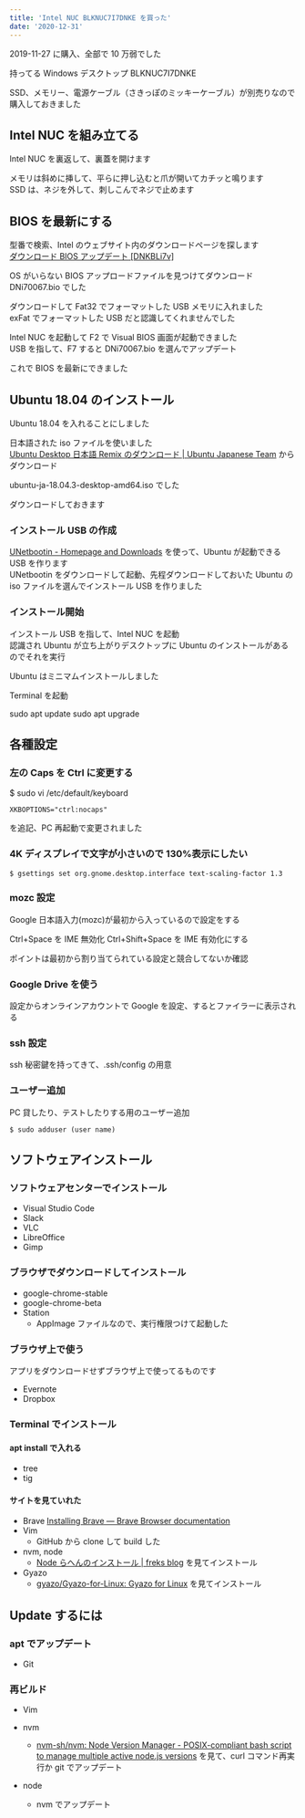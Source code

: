 ```yaml
---
title: 'Intel NUC BLKNUC7I7DNKE を買った'
date: '2020-12-31'
---
```


2019-11-27 に購入、全部で 10 万弱でした

持ってる Windows デスクトップ
BLKNUC7I7DNKE

SSD、メモリー、電源ケーブル（さきっぽのミッキーケーブル）が別売りなので購入しておきました

## Intel NUC を組み立てる

Intel NUC を裏返して、裏蓋を開けます

メモリは斜めに挿して、平らに押し込むと爪が開いてカチッと鳴ります  
SSD は、ネジを外して、刺しこんでネジで止めます

## BIOS を最新にする

型番で検索、Intel のウェブサイト内のダウンロードページを探します  
[ダウンロード BIOS アップデート \[DNKBLi7v\]](https://downloadcenter.intel.com/ja/download/29201?product=130392)

OS がいらない BIOS アップロードファイルを見つけてダウンロード  
DNi70067.bio でした

ダウンロードして Fat32 でフォーマットした USB メモリに入れました  
exFat でフォーマットした USB だと認識してくれませんでした

Intel NUC を起動して F2 で Visual BIOS 画面が起動できました  
USB を指して、F7 すると DNi70067.bio を選んでアップデート

これで BIOS を最新にできました

## Ubuntu 18.04 のインストール

Ubuntu 18.04 を入れることにしました

日本語された iso ファイルを使いました  
[Ubuntu Desktop 日本語 Remix のダウンロード \| Ubuntu Japanese Team](https://www.ubuntulinux.jp/download/ja-remix) からダウンロード

ubuntu-ja-18.04.3-desktop-amd64.iso でした

ダウンロードしておきます

### インストール USB の作成

[UNetbootin \- Homepage and Downloads](https://unetbootin.github.io/) を使って、Ubuntu が起動できる USB を作ります  
UNetbootin をダウンロードして起動、先程ダウンロードしておいた Ubuntu の iso ファイルを選んでインストール USB を作りました

### インストール開始

インストール USB を指して、Intel NUC を起動  
認識され Ubuntu が立ち上がりデスクトップに Ubuntu のインストールがあるのでそれを実行

Ubuntu はミニマムインストールしました

Terminal を起動

sudo apt update
sudo apt upgrade

## 各種設定

### 左の Caps を Ctrl に変更する

\$ sudo vi /etc/default/keyboard

```
XKBOPTIONS="ctrl:nocaps"
```

を追記、PC 再起動で変更されました

### 4K ディスプレイで文字が小さいので 130%表示にしたい

```
$ gsettings set org.gnome.desktop.interface text-scaling-factor 1.3
```

### mozc 設定

Google 日本語入力(mozc)が最初から入っているので設定をする

Ctrl+Space を IME 無効化
Ctrl+Shift+Space を IME 有効化にする

ポイントは最初から割り当てられている設定と競合してないか確認

### Google Drive を使う

設定からオンラインアカウントで Google を設定、するとファイラーに表示される

### ssh 設定

ssh 秘密鍵を持ってきて、.ssh/config の用意

### ユーザー追加

PC 貸したり、テストしたりする用のユーザー追加

```
$ sudo adduser (user name)
```

## ソフトウェアインストール

### ソフトウェアセンターでインストール

- Visual Studio Code
- Slack
- VLC
- LibreOffice
- Gimp

### ブラウザでダウンロードしてインストール

- google-chrome-stable
- google-chrome-beta
- Station
  - AppImage ファイルなので、実行権限つけて起動した

### ブラウザ上で使う

アプリをダウンロードせずブラウザ上で使ってるものです

- Evernote
- Dropbox

### Terminal でインストール

#### apt install で入れる

- tree
- tig

#### サイトを見ていれた

- Brave [Installing Brave — Brave Browser documentation](https://brave-browser.readthedocs.io/en/latest/installing-brave.html#linux)
- Vim
  - GitHub から clone して build した
- nvm, node
  - [Node らへんのインストール \| freks blog](https://blog.freks.jp/node-install/) を見てインストール
- Gyazo
  - [gyazo/Gyazo\-for\-Linux: Gyazo for Linux](https://github.com/gyazo/Gyazo-for-Linux) を見てインストール

## Update するには

### apt でアップデート

- Git

### 再ビルド

- Vim

- nvm

  - [nvm\-sh/nvm: Node Version Manager \- POSIX\-compliant bash script to manage multiple active node\.js versions](https://github.com/nvm-sh/nvm#installation) を見て、curl コマンド再実行か git でアップデート

- node
  - nvm でアップデート
